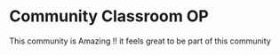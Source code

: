 # Community Classroom OP

This community is Amazing !! it feels great to be part of this community

